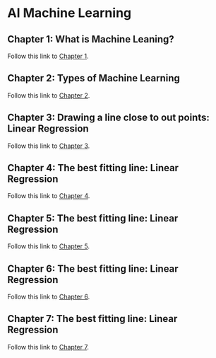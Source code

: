 # AI Machine Learning

## Chapter 1: What is Machine Leaning?
Follow this link to [Chapter 1](Chapter1.md).

## Chapter 2: Types of Machine Learning
Follow this link to [Chapter 2](Chapter2.md).

## Chapter 3: Drawing a line close to out points: Linear Regression
Follow this link to [Chapter 3](Chapter3.md).

## Chapter 4: The best fitting line: Linear Regression
Follow this link to [Chapter 4](Chapter4.md).

## Chapter 5: The best fitting line: Linear Regression
Follow this link to [Chapter 5](Chapter5.md).

## Chapter 6: The best fitting line: Linear Regression
Follow this link to [Chapter 6](Chapter6.md).

## Chapter 7: The best fitting line: Linear Regression
Follow this link to [Chapter 7](Chapter7.md).